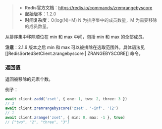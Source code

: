 > - **Redis官方文档**：https://redis.io/commands/zremrangebyscore
> - **起始版本**：1.2.0
> - **时间复杂度**：O(log(N)+M) N 为排序集中的成员数量，M 为需要移除的成员数量。

从排序集中移除顺位在 min 和 max 中间，包括 min 和 max 的全部成员。

**注意**：2.1.6 版本之后 min 和 max 可以被排除在选取范围外。具体语法见 [[RedisSortedSetClient.zrangebyscore | ZRANGEBYSCORE]] 命令。

### 返回值

返回被移除的元素个数。

例子：

```typescript
await client.zadd('zset', { one: 1, two: 2, three: 3 })
// 3
await client.zremrangebyscore('zset', '-inf', '(2')
// 1
await client.zrange('zset', { min: 0, max: -1 }, true)
// ["two", "2", "three", "3"]
```
